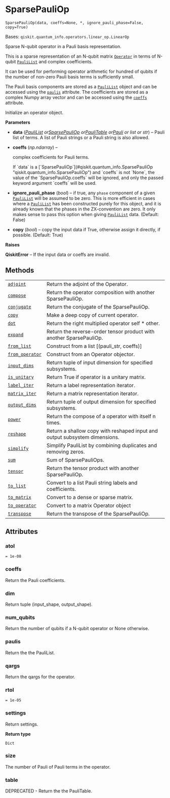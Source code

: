 # SparsePauliOp

<span id="undefined" />

`SparsePauliOp(data, coeffs=None, *, ignore_pauli_phase=False, copy=True)`

Bases: `qiskit.quantum_info.operators.linear_op.LinearOp`

Sparse N-qubit operator in a Pauli basis representation.

This is a sparse representation of an N-qubit matrix [`Operator`](qiskit.quantum_info.Operator#qiskit.quantum_info.Operator "qiskit.quantum_info.Operator") in terms of N-qubit [`PauliList`](qiskit.quantum_info.PauliList#qiskit.quantum_info.PauliList "qiskit.quantum_info.PauliList") and complex coefficients.

It can be used for performing operator arithmetic for hundred of qubits if the number of non-zero Pauli basis terms is sufficiently small.

The Pauli basis components are stored as a [`PauliList`](qiskit.quantum_info.PauliList#qiskit.quantum_info.PauliList "qiskit.quantum_info.PauliList") object and can be accessed using the [`paulis`](#qiskit.quantum_info.SparsePauliOp.paulis "qiskit.quantum_info.SparsePauliOp.paulis") attribute. The coefficients are stored as a complex Numpy array vector and can be accessed using the [`coeffs`](#qiskit.quantum_info.SparsePauliOp.coeffs "qiskit.quantum_info.SparsePauliOp.coeffs") attribute.

Initialize an operator object.

**Parameters**

*   **data** ([*PauliList*](qiskit.quantum_info.PauliList#qiskit.quantum_info.PauliList "qiskit.quantum_info.PauliList")  *or*[*SparsePauliOp*](#qiskit.quantum_info.SparsePauliOp "qiskit.quantum_info.SparsePauliOp")  *or*[*PauliTable*](qiskit.quantum_info.PauliTable#qiskit.quantum_info.PauliTable "qiskit.quantum_info.PauliTable")  *or*[*Pauli*](qiskit.quantum_info.Pauli#qiskit.quantum_info.Pauli "qiskit.quantum_info.Pauli") *or list or str*) – Pauli list of terms. A list of Pauli strings or a Pauli string is also allowed.

*   **coeffs** (*np.ndarray*) –

    complex coefficients for Pauli terms.

    <Admonition title="Note" type="note">
      If `data` is a [`SparsePauliOp`](#qiskit.quantum_info.SparsePauliOp "qiskit.quantum_info.SparsePauliOp") and `coeffs` is not `None`, the value of the `SparsePauliOp.coeffs` will be ignored, and only the passed keyword argument `coeffs` will be used.
    </Admonition>

*   **ignore\_pauli\_phase** (*bool*) – if true, any `phase` component of a given [`PauliList`](qiskit.quantum_info.PauliList#qiskit.quantum_info.PauliList "qiskit.quantum_info.PauliList") will be assumed to be zero. This is more efficient in cases where a [`PauliList`](qiskit.quantum_info.PauliList#qiskit.quantum_info.PauliList "qiskit.quantum_info.PauliList") has been constructed purely for this object, and it is already known that the phases in the ZX-convention are zero. It only makes sense to pass this option when giving [`PauliList`](qiskit.quantum_info.PauliList#qiskit.quantum_info.PauliList "qiskit.quantum_info.PauliList") data. (Default: False)

*   **copy** (*bool*) – copy the input data if True, otherwise assign it directly, if possible. (Default: True)

**Raises**

**QiskitError** – If the input data or coeffs are invalid.

## Methods

|                                                                                                                                                                      |                                                                            |
| -------------------------------------------------------------------------------------------------------------------------------------------------------------------- | -------------------------------------------------------------------------- |
| [`adjoint`](qiskit.quantum_info.SparsePauliOp.adjoint#qiskit.quantum_info.SparsePauliOp.adjoint "qiskit.quantum_info.SparsePauliOp.adjoint")                         | Return the adjoint of the Operator.                                        |
| [`compose`](qiskit.quantum_info.SparsePauliOp.compose#qiskit.quantum_info.SparsePauliOp.compose "qiskit.quantum_info.SparsePauliOp.compose")                         | Return the operator composition with another SparsePauliOp.                |
| [`conjugate`](qiskit.quantum_info.SparsePauliOp.conjugate#qiskit.quantum_info.SparsePauliOp.conjugate "qiskit.quantum_info.SparsePauliOp.conjugate")                 | Return the conjugate of the SparsePauliOp.                                 |
| [`copy`](qiskit.quantum_info.SparsePauliOp.copy#qiskit.quantum_info.SparsePauliOp.copy "qiskit.quantum_info.SparsePauliOp.copy")                                     | Make a deep copy of current operator.                                      |
| [`dot`](qiskit.quantum_info.SparsePauliOp.dot#qiskit.quantum_info.SparsePauliOp.dot "qiskit.quantum_info.SparsePauliOp.dot")                                         | Return the right multiplied operator self \* other.                        |
| [`expand`](qiskit.quantum_info.SparsePauliOp.expand#qiskit.quantum_info.SparsePauliOp.expand "qiskit.quantum_info.SparsePauliOp.expand")                             | Return the reverse-order tensor product with another SparsePauliOp.        |
| [`from_list`](qiskit.quantum_info.SparsePauliOp.from_list#qiskit.quantum_info.SparsePauliOp.from_list "qiskit.quantum_info.SparsePauliOp.from_list")                 | Construct from a list \[(pauli\_str, coeffs)]                              |
| [`from_operator`](qiskit.quantum_info.SparsePauliOp.from_operator#qiskit.quantum_info.SparsePauliOp.from_operator "qiskit.quantum_info.SparsePauliOp.from_operator") | Construct from an Operator objector.                                       |
| [`input_dims`](qiskit.quantum_info.SparsePauliOp.input_dims#qiskit.quantum_info.SparsePauliOp.input_dims "qiskit.quantum_info.SparsePauliOp.input_dims")             | Return tuple of input dimension for specified subsystems.                  |
| [`is_unitary`](qiskit.quantum_info.SparsePauliOp.is_unitary#qiskit.quantum_info.SparsePauliOp.is_unitary "qiskit.quantum_info.SparsePauliOp.is_unitary")             | Return True if operator is a unitary matrix.                               |
| [`label_iter`](qiskit.quantum_info.SparsePauliOp.label_iter#qiskit.quantum_info.SparsePauliOp.label_iter "qiskit.quantum_info.SparsePauliOp.label_iter")             | Return a label representation iterator.                                    |
| [`matrix_iter`](qiskit.quantum_info.SparsePauliOp.matrix_iter#qiskit.quantum_info.SparsePauliOp.matrix_iter "qiskit.quantum_info.SparsePauliOp.matrix_iter")         | Return a matrix representation iterator.                                   |
| [`output_dims`](qiskit.quantum_info.SparsePauliOp.output_dims#qiskit.quantum_info.SparsePauliOp.output_dims "qiskit.quantum_info.SparsePauliOp.output_dims")         | Return tuple of output dimension for specified subsystems.                 |
| [`power`](qiskit.quantum_info.SparsePauliOp.power#qiskit.quantum_info.SparsePauliOp.power "qiskit.quantum_info.SparsePauliOp.power")                                 | Return the compose of a operator with itself n times.                      |
| [`reshape`](qiskit.quantum_info.SparsePauliOp.reshape#qiskit.quantum_info.SparsePauliOp.reshape "qiskit.quantum_info.SparsePauliOp.reshape")                         | Return a shallow copy with reshaped input and output subsystem dimensions. |
| [`simplify`](qiskit.quantum_info.SparsePauliOp.simplify#qiskit.quantum_info.SparsePauliOp.simplify "qiskit.quantum_info.SparsePauliOp.simplify")                     | Simplify PauliList by combining duplicates and removing zeros.             |
| [`sum`](qiskit.quantum_info.SparsePauliOp.sum#qiskit.quantum_info.SparsePauliOp.sum "qiskit.quantum_info.SparsePauliOp.sum")                                         | Sum of SparsePauliOps.                                                     |
| [`tensor`](qiskit.quantum_info.SparsePauliOp.tensor#qiskit.quantum_info.SparsePauliOp.tensor "qiskit.quantum_info.SparsePauliOp.tensor")                             | Return the tensor product with another SparsePauliOp.                      |
| [`to_list`](qiskit.quantum_info.SparsePauliOp.to_list#qiskit.quantum_info.SparsePauliOp.to_list "qiskit.quantum_info.SparsePauliOp.to_list")                         | Convert to a list Pauli string labels and coefficients.                    |
| [`to_matrix`](qiskit.quantum_info.SparsePauliOp.to_matrix#qiskit.quantum_info.SparsePauliOp.to_matrix "qiskit.quantum_info.SparsePauliOp.to_matrix")                 | Convert to a dense or sparse matrix.                                       |
| [`to_operator`](qiskit.quantum_info.SparsePauliOp.to_operator#qiskit.quantum_info.SparsePauliOp.to_operator "qiskit.quantum_info.SparsePauliOp.to_operator")         | Convert to a matrix Operator object                                        |
| [`transpose`](qiskit.quantum_info.SparsePauliOp.transpose#qiskit.quantum_info.SparsePauliOp.transpose "qiskit.quantum_info.SparsePauliOp.transpose")                 | Return the transpose of the SparsePauliOp.                                 |

## Attributes

<span id="undefined" />

### atol

`= 1e-08`

<span id="undefined" />

### coeffs

Return the Pauli coefficients.

<span id="undefined" />

### dim

Return tuple (input\_shape, output\_shape).

<span id="undefined" />

### num\_qubits

Return the number of qubits if a N-qubit operator or None otherwise.

<span id="undefined" />

### paulis

Return the the PauliList.

<span id="undefined" />

### qargs

Return the qargs for the operator.

<span id="undefined" />

### rtol

`= 1e-05`

<span id="undefined" />

### settings

Return settings.

**Return type**

`Dict`

<span id="undefined" />

### size

The number of Pauli of Pauli terms in the operator.

<span id="undefined" />

### table

DEPRECATED - Return the the PauliTable.
